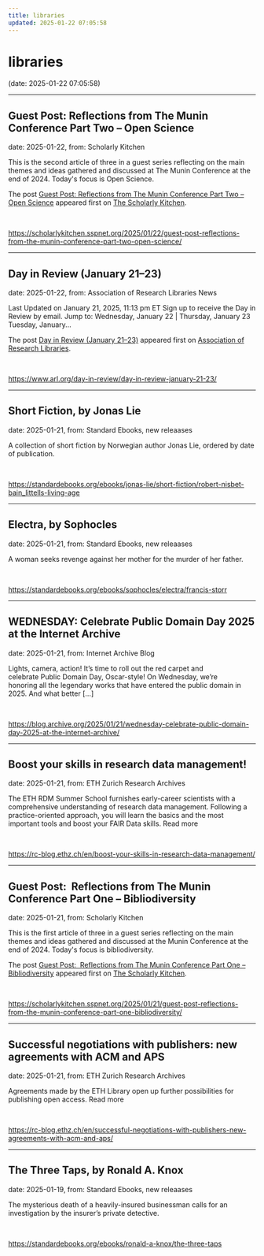```yaml
---
title: libraries
updated: 2025-01-22 07:05:58
---
```


# libraries

(date: 2025-01-22 07:05:58)

---

## Guest Post: Reflections from The Munin Conference Part Two – Open Science

date: 2025-01-22, from: Scholarly Kitchen

<p>This is the second article of three in a guest series reflecting on the main themes and ideas gathered and discussed at The Munin Conference at the end of 2024. Today's focus is Open Science.</p>
<p>The post <a href="https://scholarlykitchen.sspnet.org/2025/01/22/guest-post-reflections-from-the-munin-conference-part-two-open-science/">Guest Post: Reflections from The Munin Conference Part Two – Open Science</a> appeared first on <a href="https://scholarlykitchen.sspnet.org">The Scholarly Kitchen</a>.</p>
 

<br> 

<https://scholarlykitchen.sspnet.org/2025/01/22/guest-post-reflections-from-the-munin-conference-part-two-open-science/>

---

## Day in Review (January 21–23)

date: 2025-01-22, from: Association of Research Libraries News

<p>Last Updated on January 21, 2025, 11:13 pm ET Sign up to receive the Day in Review by email. Jump to: Wednesday, January 22 &#124; Thursday, January 23 Tuesday, January...</p>
<p>The post <a href="https://www.arl.org/day-in-review/day-in-review-january-21-23/">Day in Review (January 21–23)</a> appeared first on <a href="https://www.arl.org">Association of Research Libraries</a>.</p>
 

<br> 

<https://www.arl.org/day-in-review/day-in-review-january-21-23/>

---

## Short Fiction, by Jonas Lie

date: 2025-01-21, from: Standard Ebooks, new releaases

A collection of short fiction by Norwegian author Jonas Lie, ordered by date of publication. 

<br> 

<https://standardebooks.org/ebooks/jonas-lie/short-fiction/robert-nisbet-bain_littells-living-age>

---

## Electra, by Sophocles

date: 2025-01-21, from: Standard Ebooks, new releaases

A woman seeks revenge against her mother for the murder of her father. 

<br> 

<https://standardebooks.org/ebooks/sophocles/electra/francis-storr>

---

## WEDNESDAY: Celebrate Public Domain Day 2025 at the Internet Archive

date: 2025-01-21, from: Internet Archive Blog

Lights, camera, action! It’s time to roll out the&#160;red carpet&#160;and celebrate&#160;Public Domain Day, Oscar-style! On Wednesday, we&#8217;re honoring all the legendary works that have entered the public domain in 2025. And what better [&#8230;] 

<br> 

<https://blog.archive.org/2025/01/21/wednesday-celebrate-public-domain-day-2025-at-the-internet-archive/>

---

## Boost your skills in research data management!

date: 2025-01-21, from: ETH Zurich Research Archives

The ETH RDM Summer School furnishes early-career scientists with a comprehensive understanding of research data management. Following a practice-oriented approach, you will learn the basics and the most important tools and boost your FAIR Data skills. Read more 

<br> 

<https://rc-blog.ethz.ch/en/boost-your-skills-in-research-data-management/>

---

## Guest Post:  Reflections from The Munin Conference Part One – Bibliodiversity

date: 2025-01-21, from: Scholarly Kitchen

<p>This is the first article of three in a guest series reflecting on the main themes and ideas gathered and discussed at the Munin Conference at the end of 2024. Today's focus is bibliodiversity.</p>
<p>The post <a href="https://scholarlykitchen.sspnet.org/2025/01/21/guest-post-reflections-from-the-munin-conference-part-one-bibliodiversity/">Guest Post:  Reflections from The Munin Conference Part One – Bibliodiversity</a> appeared first on <a href="https://scholarlykitchen.sspnet.org">The Scholarly Kitchen</a>.</p>
 

<br> 

<https://scholarlykitchen.sspnet.org/2025/01/21/guest-post-reflections-from-the-munin-conference-part-one-bibliodiversity/>

---

## Successful negotiations with publishers: new agreements with ACM and APS

date: 2025-01-21, from: ETH Zurich Research Archives

Agreements made by the ETH Library open up further possibilities for publishing open access. Read more 

<br> 

<https://rc-blog.ethz.ch/en/successful-negotiations-with-publishers-new-agreements-with-acm-and-aps/>

---

## The Three Taps, by Ronald A. Knox

date: 2025-01-19, from: Standard Ebooks, new releaases

The mysterious death of a heavily-insured businessman calls for an investigation by the insurer’s private detective. 

<br> 

<https://standardebooks.org/ebooks/ronald-a-knox/the-three-taps>


